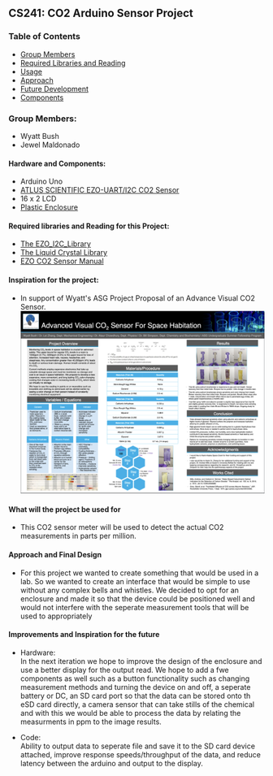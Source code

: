 ## CS241: CO2 Arduino Sensor Project  
### Table of Contents
- [Group Members](#group-members)
- [Required Libraries and Reading](#required-libraries-and-reading-for-this-project)
- [Usage](#what-will-the-project-be-used-for)
- [Approach](#approach-and-final-design)
- [Future Development](#improvements-and-inspiration-for-the-future)
- [Components](#hardware-and-components)



### Group Members:
- Wyatt Bush
- Jewel Maldonado

#### Hardware and Components:
- Arduino Uno
- [ATLUS SCIENTIFIC EZO-UART/I2C CO2 Sensor](https://atlas-scientific.com/probes/co2-sensor/)
- 16 x 2 LCD 
- [Plastic Enclosure](https://www.amazon.com/gp/product/B075X17M4T/ref=ppx_yo_dt_b_asin_title_o03_s00?ie=UTF8&th=1)

#### Required libraries and Reading for this Project:
- [The EZO_I2C_Library](https://github.com/Atlas-Scientific/Ezo_I2c_lib)
- [The Liquid Crystal Library](https://www.arduino.cc/reference/en/libraries/liquidcrystal/)
- [EZO CO2 Sensor Manual](https://atlas-scientific.com/files/EZO_CO2_Datasheet.pdf)  

#### Inspiration for the project:
- In support of Wyatt's ASG Project Proposal of an Advance Visual CO2 Sensor.  
![imgs/ ASG_WyattBushAdvanced_Visual_Sensor.png](https://github.com/je-el/CO2-Sensor-Arduino-Project/blob/main/imgs/%20ASG_WyattBushAdvanced_Visual_Sensor.png)

#### What will the project be used for
- This CO2 sensor meter will be used to detect the actual CO2 measurements in parts per million. 

#### Approach and Final Design
- For this project we wanted to create something that would be used in a lab. So we wanted to create an interface that would be simple to use without any complex bells and whistles. We decided to opt for an enclosure and made it so that the device could be positioned well and would not interfere with the seperate measurement tools that will be used to appropriately <finish me>  

#### Improvements and Inspiration for the future
- Hardware:  
In the next iteration we hope to improve the design of the enclosure and use a better display for the output read. We hope to add a fwe components as well such as a button functionality such as changing measurement methods and turning the device on and off, a seperate battery or DC, an SD card port so that the data can be stored onto th eSD card directly, a camera sensor that can take stills of the chemical and with this we would be able to process the data by relating the measurments in ppm to the image results.  

- Code:  
Ability to output data to seperate file and save it to the SD card device attached, improve response speeds/throughput of the data, and reduce latency between the arduino and output to the display. 

